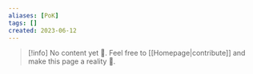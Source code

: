 ```yaml
---
aliases: [PoK]
tags: []
created: 2023-06-12
---
```


> [!info] No content yet 🚧. Feel free to [[Homepage|contribute]] and make this page a reality 🙂.
